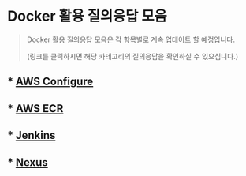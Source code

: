 # Docker 활용 질의응답 모음
> Docker 활용 질의응답 모음은 각 항목별로 계속 업데이트 할 예정입니다.
>
> (링크를 클릭하시면 해당 카테고리의 질의응답을 확인하실 수 있으십니다.)
## * [AWS Configure](QnA/AWS-Configure.md)
## * [AWS ECR](QnA/AWS-ECR.md)
## * [Jenkins](QnA/Jenkins.md)
## * [Nexus](QnA/Nexus.md)